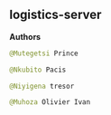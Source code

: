 ## logistics-server

**Authors**
```java
@Mutegetsi Prince 

@Nkubito Pacis

@Niyigena tresor

@Muhoza Olivier Ivan
```
